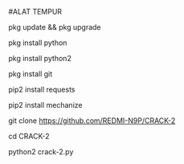 #ALAT TEMPUR

pkg update && pkg upgrade

pkg install python

pkg install python2

pkg install git

pip2 install requests

pip2 install mechanize

git clone https://github.com/REDMI-N9P/CRACK-2

cd CRACK-2

python2 crack-2.py

